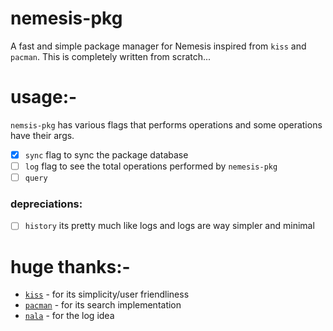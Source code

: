 # nemesis-pkg
A fast and simple package manager for Nemesis inspired from `kiss` and `pacman`. This is completely written from scratch...

# usage:-
`nemsis-pkg` has various flags that performs operations and some operations have their args.

- [x] `sync` flag to sync the package database
- [ ] `log` flag to see the total operations performed by `nemesis-pkg`
- [ ] `query`

### depreciations:
- [ ] `history` its pretty much like logs and logs are way simpler and minimal

# huge thanks:-
- [`kiss`](https://github.com/kisslinux/kiss) - for its simplicity/user friendliness
- [`pacman`](gitlab.archlinux.org/pacman/pacman) - for its search implementation
- [`nala`](https://github.com/volitank/nala) - for the log idea
